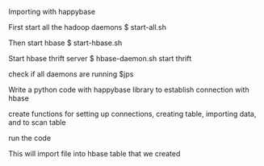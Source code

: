 Importing with happybase

First start all the hadoop daemons $ start-all.sh

Then start hbase $ start-hbase.sh

Start hbase thrift server $ hbase-daemon.sh start thrift

check if all daemons are running $jps

Write a python code with happybase library to establish connection with hbase

create functions for setting up connections, creating table, importing data, and to scan table

run the code

This will import file into hbase table that we created